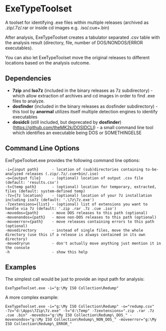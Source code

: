 # ExeTypeToolset

A toolset for identifying .exe files within multiple releases (archived as .zip/.7z/.rar or inside cd images e.g. .iso/.cue+.bin)

After analysis, ExeTypeToolset creates a tabulator separated .csv table with the analysis result (directory, file, number of DOS/NONDOS/ERROR executables).

You can also let ExeTypeToolset move the original releases to different locations based on the analysis outcome.

## Dependencies

-  **7zip** and **Iso7z** (included in the binary releases as 7z subdirectory) - which allow extraction of archives and cd images in order to find .exe files to analyze.
- **dosfinder** (included in the binary releases as dosfinder subdirectory) - this tool by **anormal** utilizes itself multiple detection engines to identify executables
- **dosidcli** (still included, but deprecated by **dosfinder**) (https://github.com/theMK2k/DOSIDCLI) - a small command line tool which identifies an executable being DOS or SOMETHINGELSE

## Command Line Options

ExeTypeToolset.exe provides the following command line options:

````
-i={input path}      - location of (sub)directories containing to-be-analyzed releases (.zip/.7z/.cue+bin/.iso)
-o={output file}     - (optional) location of output .csv file (default: 'results.csv')
-t={temp path}       - (optional) location for temporary, extracted, files (default: system-defined temp)
-7z={7z location}    - (optional) location of your 7z installation including iso7z (default: '.\7z\7z.exe')
-7zextensions={list} - (optional) list of extensions you want to handle via 7z (default: '.zip .rar .7z .cue .iso')
-movedos={path}      - move DOS releases to this path (optional)
-movenondos={path}   - move non-DOS releases to this path (optional)
-moveerror={path}    - move releases containing errors to this path (optional)
-movedirectory       - instead of single files, move the whole directory (use this if a release is always contained in its own directory)
-movedryrun          - don't actually move anything just mention it in the console
-h                   - show this help
````

## Examples
The simplest call would be just to provide an input path for analysis:
````
ExeTypeToolset.exe -i="g:\My ISO Collection\Redump"
````

A more complex example:
````
ExeTypeToolset.exe -i="g:\My ISO Collection\Redump" -o="redump.csv" -7z="d:\Apps\7Zip\7z.exe" -t="d:\Temp" -7zextensions=".zip .rar .7z .cue .bin" -movedos="g:\My ISO Collection\Redump\_DOS_" -movenondos="g:\My ISO Collection\Redump\_NON_DOS_" -moveerror="g:\My ISO Collection\Redump\_ERROR_"
````